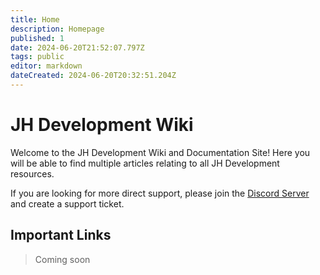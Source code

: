 ```yaml
---
title: Home
description: Homepage
published: 1
date: 2024-06-20T21:52:07.797Z
tags: public
editor: markdown
dateCreated: 2024-06-20T20:32:51.204Z
---
```


# JH Development Wiki

Welcome to the JH Development Wiki and Documentation Site! Here you will be able to find multiple articles relating to all JH Development resources.

If you are looking for more direct support, please join the [Discord Server](https://discord.gg/gNTPAsJRZt) and create a support ticket.

## Important Links

> Coming soon